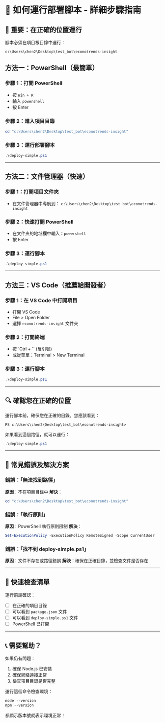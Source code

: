 # 🚀 如何運行部署腳本 - 詳細步驟指南

## 📍 重要：在正確的位置運行

腳本必須在項目根目錄中運行：
```
c:\Users\chen2\Desktop\test_bot\econotrends-insight
```

## 方法一：PowerShell（最簡單）

### 步驟 1：打開 PowerShell
- 按 `Win + R`
- 輸入 `powershell`
- 按 Enter

### 步驟 2：進入項目目錄
```powershell
cd "c:\Users\chen2\Desktop\test_bot\econotrends-insight"
```

### 步驟 3：運行部署腳本
```powershell
.\deploy-simple.ps1
```

---

## 方法二：文件管理器（快速）

### 步驟 1：打開項目文件夾
- 在文件管理器中導航到：
  `c:\Users\chen2\Desktop\test_bot\econotrends-insight`

### 步驟 2：快速打開 PowerShell
- 在文件夾的地址欄中輸入：`powershell`
- 按 Enter

### 步驟 3：運行腳本
```powershell
.\deploy-simple.ps1
```

---

## 方法三：VS Code（推薦給開發者）

### 步驟 1：在 VS Code 中打開項目
- 打開 VS Code
- File > Open Folder
- 選擇 `econotrends-insight` 文件夾

### 步驟 2：打開終端
- 按 `Ctrl + `` (反引號)
- 或從菜單：Terminal > New Terminal

### 步驟 3：運行腳本
```powershell
.\deploy-simple.ps1
```

---

## 🔍 確認您在正確的位置

運行腳本前，確保您在正確的目錄。您應該看到：

```
PS c:\Users\chen2\Desktop\test_bot\econotrends-insight>
```

如果看到這個路徑，就可以運行：
```powershell
.\deploy-simple.ps1
```

---

## 🚨 常見錯誤及解決方案

### 錯誤：「無法找到路徑」
**原因**：不在項目目錄中
**解決**：
```powershell
cd "c:\Users\chen2\Desktop\test_bot\econotrends-insight"
```

### 錯誤：「執行原則」
**原因**：PowerShell 執行原則限制
**解決**：
```powershell
Set-ExecutionPolicy -ExecutionPolicy RemoteSigned -Scope CurrentUser
```

### 錯誤：「找不到 deploy-simple.ps1」
**原因**：文件不存在或路徑錯誤
**解決**：確保在正確目錄，並檢查文件是否存在

---

## 🎯 快速檢查清單

運行前請確認：
- [ ] 在正確的項目目錄
- [ ] 可以看到 `package.json` 文件
- [ ] 可以看到 `deploy-simple.ps1` 文件
- [ ] PowerShell 已打開

---

## 📞 需要幫助？

如果仍有問題：
1. 確保 Node.js 已安裝
2. 確保網絡連接正常
3. 檢查項目目錄是否完整

運行這個命令檢查環境：
```powershell
node --version
npm --version
```

都顯示版本號就表示環境正常！
